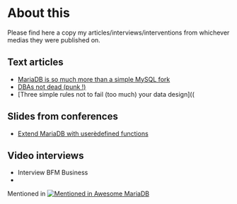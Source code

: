 # About this
Please find here a copy my articles/interviews/interventions from whichever medias they were published on.

## Text articles
* [MariaDB is so much more than a simple MySQL fork](https://github.com/SylvainA77/articles/blob/main/MariaDB%3A-more-than-MySQL-fork.md)  
* [DBAs not dead (punk !)]()  
* [Three simple rules not to fail (too much) your data design]((  


## Slides from conferences
* [Extend MariaDB with userèdefined functions](https://fr.slideshare.net/slideshow/extending-mariadb-with-userdefined-functions/135046794)   

## Video interviews
* Interview BFM Business  
*    

Mentioned in [![Mentioned in Awesome MariaDB](https://awesome.re/mentioned-badge.svg)](https://github.com/Vettabase/awesome-mariadb)
